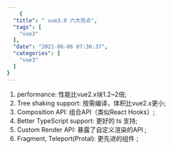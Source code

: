 ```yaml
---
    {
  "title": " vue3.0 六大亮点",
  "tags": [
    "vue3"
  ],
  "date": "2021-06-06 07:36:37",
  "categories": [
    "vue3"
  ]
}
---
```

    
1. performance: 性能比vue2.x块1.2~2倍;
2. Tree shaking support: 按需编译，体积比vue2.x更小;
3. Composition API: 组合API（类似React Hooks）;
4. Better TypeScript support: 更好的 ts 支持;
5. Custom Render API: 暴露了自定义渲染的API ;
6. Fragment, Teleport(Protal): 更先进的组件 ;



